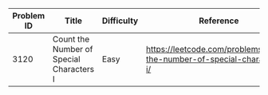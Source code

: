 | Problem ID | Title | Difficulty | Reference
| --- | --- | --- | ---
| 3120 | Count the Number of Special Characters I | Easy | https://leetcode.com/problems/count-the-number-of-special-characters-i/
